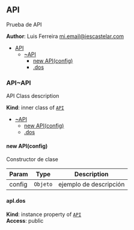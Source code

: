 <a name="module_API"></a>

## API
Prueba de API

**Author**: Luis Ferreira <mi.email@iescastelar.com>  

* [API](#module_API)
    * [~API](#module_API..API)
        * [new API(config)](#new_module_API..API_new)
        * [.dos](#module_API..API+dos)

<a name="module_API..API"></a>

### API~API
API Class description

**Kind**: inner class of [<code>API</code>](#module_API)  

* [~API](#module_API..API)
    * [new API(config)](#new_module_API..API_new)
    * [.dos](#module_API..API+dos)

<a name="new_module_API..API_new"></a>

#### new API(config)
Constructor de clase


| Param | Type | Description |
| --- | --- | --- |
| config | <code>Objeto</code> | ejemplo de descripción |

<a name="module_API..API+dos"></a>

#### apI.dos
**Kind**: instance property of [<code>API</code>](#module_API..API)  
**Access**: public  
